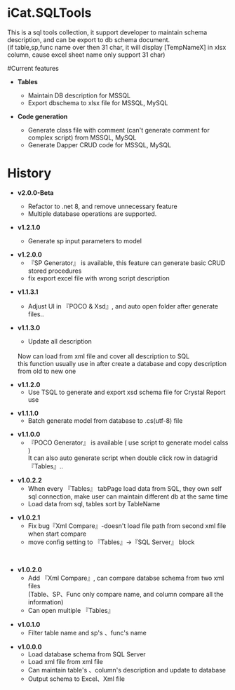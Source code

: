 # iCat.SQLTools
   
  <p>This is a sql tools collection, it support developer to maintain schema description, and can be export to db schema document.<br/>
  (if table,sp,func name over then 31 char, it will display [TempNameX] in xlsx column, cause excel sheet name only support 31 char)</p>

#Current features
* **Tables**
   * Maintain DB description for MSSQL
   * Export dbschema to xlsx file for MSSQL, MySQL

* **Code generation**
   * Generate class file with comment (can't generate comment for complex script) from MSSQL, MySQL
   * Generate Dapper CRUD code for MSSQL, MySQL

# History   
* **v2.0.0-Beta**
   * Refactor to .net 8, and remove unnecessary feature
   * Multiple database operations are supported.

* **v1.2.1.0**
   * Generate sp input parameters to model
<p>

* **v1.2.0.0**
   * 『SP Generator』 is available, this feature can generate basic CRUD stored procedures
   * fix export excel file with wrong script description
<p>

* **v1.1.3.1**
   * Adjust UI in 『POCO & Xsd』, and auto open folder after generate files..

* **v1.1.3.0**
   * Update all description
    <br/>
         Now can load from xml file and cover all description to SQL <br/>
         this function usually use in after create a database and copy description from old to new one 
<p>

* **v1.1.2.0**
   * Use TSQL to generate and export xsd schema file for Crystal Report use   
<p>

* **v1.1.1.0**
   * Batch generate model from database to .cs(utf-8) file
<p>

* **v1.1.0.0**
   * 『POCO Generator』 is available ( use script to generate model calss )
          <br/>
          It can also auto generate script when double click row in datagrid 『Tables』..
<p>

* **v1.0.2.2**
   * When every 『Tables』 tabPage load data from SQL, they own self sql connection, make user can maintain different db at the same time
   * Load data from sql, tables sort by TableName
<p>

* **v1.0.2.1**
   * Fix bug『Xml Compare』-doesn't load file path from second xml file when start compare
   * move config setting to 『Tables』→『SQL Server』 block
<br/>

* **v1.0.2.0**
   * Add 『Xml Compare』, can compare databse schema from two xml files 
         </br>(Table、SP、Func only compare name, and column compare all the information)
   * Can open multiple 『Tables』
<p>

* **v1.0.1.0**
   * Filter table name and sp's 、func's name
<p>

* **v1.0.0.0**
   * Load database schema from SQL Server
   * Load xml file from xml file
   * Can maintain table's 、column's description and update to database
   * Output schema to Excel、Xml file

  
